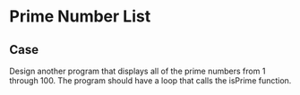 # Prime Number List

## Case

Design another program that displays all of the prime numbers from 1 through 100. The program should have a loop that calls the isPrime function.
